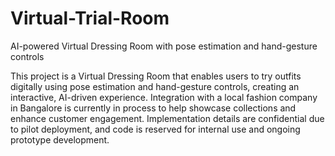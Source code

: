 # Virtual-Trial-Room
AI-powered Virtual Dressing Room with pose estimation and hand-gesture controls

This project is a Virtual Dressing Room that enables users to try outfits digitally using pose estimation and hand-gesture controls, creating an interactive, AI-driven experience. Integration with a local fashion company in Bangalore is currently in process to help showcase collections and enhance customer engagement. Implementation details are confidential due to pilot deployment, and code is reserved for internal use and ongoing prototype development.
